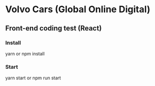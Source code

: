 # Volvo Cars (Global Online Digital)

## Front-end coding test (React)

### Install
yarn or npm install

### Start
yarn start or npm run start